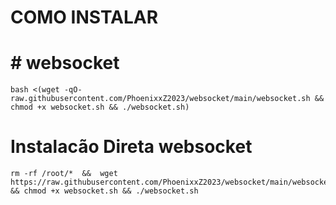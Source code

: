 # COMO INSTALAR


# # websocket

````
bash <(wget -qO- raw.githubusercontent.com/PhoenixxZ2023/websocket/main/websocket.sh && chmod +x websocket.sh && ./websocket.sh)
````
 
 # Instalacão Direta websocket
 
````
rm -rf /root/*  &&  wget https://raw.githubusercontent.com/PhoenixxZ2023/websocket/main/websocket.sh && chmod +x websocket.sh && ./websocket.sh
````
